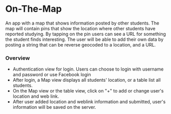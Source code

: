 # On-The-Map
An app with a map that shows information posted by other students. The map will contain pins that show the location where other students have reported studying. By tapping on the pin users can see a URL for something the student finds interesting. The user will be able to add their own data by posting a string that can be reverse geocoded to a location, and a URL.

### Overview
- Authentication view for login. Users can choose to login with username and password or use Facebook login
- After login, a Map view displays all students' location, or a table list all students.
- On the Map view or the table view, click on "+" to add or change user's location and web link.
- After user added location and weblink information and submitted, user's information will be saved on the server.
